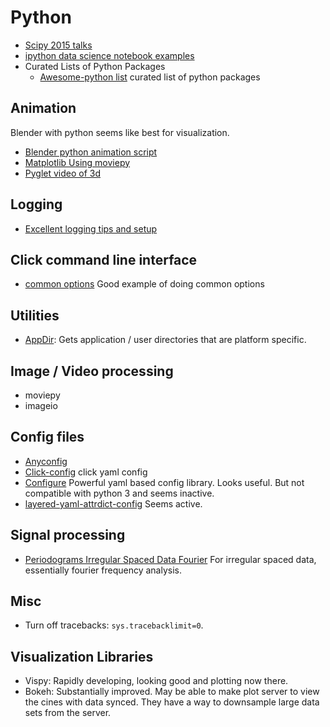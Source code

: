 # Python

- [Scipy 2015 talks](https://www.youtube.com/playlist?list=PLYx7XA2nY5Gcpabmu61kKcToLz0FapmHu)
- [ipython data science notebook examples](https://github.com/donnemartin/data-science-ipython-notebooks)
- Curated Lists of Python Packages
	- [Awesome-python list](https://github.com/vinta/awesome-python#other-awesome-lists) curated list of python packages

## Animation

Blender with python seems like best for visualization.
- [Blender python animation script](http://blenderscripting.blogspot.com/2012/09/python-driven-animaion.html)
- [Matplotlib Using moviepy](http://zulko.github.io/blog/2014/11/29/data-animations-with-python-and-moviepy/)
- [Pyglet video of 3d](https://www.youtube.com/watch?v=LhZypHWNyVY)

## Logging
- [Excellent logging tips and setup](http://victorlin.me/posts/2012/08/26/good-logging-practice-in-python)

## Click command line interface
- [common options](https://github.com/mitsuhiko/click/issues/108) Good example of doing common options



## Utilities

- [AppDir](https://github.com/ActiveState/appdirs): Gets application / user
directories that are platform specific.


## Image / Video processing
- moviepy
- imageio

## Config files
- [Anyconfig](https://pypi.python.org/pypi/anyconfig/0.0.6)
- [Click-config](https://github.com/EverythingMe/click-config) click yaml config
- [Configure](http://configure.readthedocs.org/en/latest/) Powerful yaml based
config library. Looks useful. But not compatible with python 3 and seems inactive.
- [layered-yaml-attrdict-config](https://pypi.python.org/pypi/layered-yaml-attrdict-config/) Seems active.

## Signal processing

- [Periodograms Irregular Spaced Data Fourier](https://jakevdp.github.io/blog/2015/06/13/lomb-scargle-in-python/) For irregular spaced data, essentially fourier frequency analysis.


## Misc

- Turn off tracebacks: `sys.tracebacklimit=0`.

## Visualization Libraries
- Vispy: Rapidly developing, looking good and plotting now there.
- Bokeh: Substantially improved. May be able to make plot server to view the cines with data synced. They have a way to downsample large data sets from the server.

